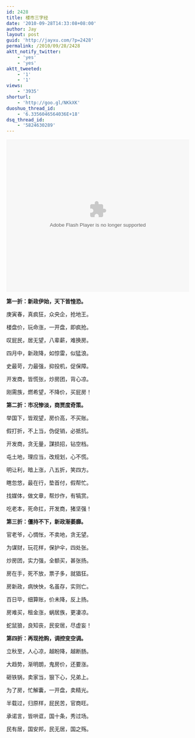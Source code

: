 ```yaml
---
id: 2428
title: 楼市三字经
date: '2010-09-28T14:33:08+08:00'
author: Jay
layout: post
guid: 'http://jayxu.com/?p=2428'
permalink: /2010/09/28/2428
aktt_notify_twitter:
    - 'yes'
    - 'yes'
aktt_tweeted:
    - '1'
    - '1'
views:
    - '3935'
shorturl:
    - 'http://goo.gl/NKkXK'
duoshuo_thread_id:
    - '6.3356046564036E+18'
dsq_thread_id:
    - '5824630289'
---
```


<object classid="clsid:d27cdb6e-ae6d-11cf-96b8-444553540000" width="480" height="400" codebase="http://download.macromedia.com/pub/shockwave/cabs/flash/swflash.cab#version=6,0,40,0"><param name="align" value="middle" /><param name="src" value="http://player.youku.com/player.php/sid/XMjA5NzczNTQw/v.swf" /><param name="quality" value="high" /><embed type="application/x-shockwave-flash" width="480" height="400" src="http://player.youku.com/player.php/sid/XMjA5NzczNTQw/v.swf" quality="high" align="middle"></embed></object>

<strong>第一折：新政伊始，天下皆惶恐。</strong>

庚寅春，真疯狂，众央企，抢地王。

楼盘价，玩命涨，一开盘，即疯抢。

叹屁民，居无望，八辈薪，难换房。

四月中，新政降，如惊雷，似猛浪。

史最苛，力最强，抑投机，促保障。

开发商，皆慌张，炒房团，背心凉。

刚需族，燃希望，不降价，买屁房！

<strong>第二折：市况惨淡，商贾度奇策。</strong>

举国下，皆观望，房价高，不买账。

假打折，不上当，伪促销，必抵抗。

开发商，贪无量，謀损招，钻空档。

屯土地，理应当，改规划，心不慌。

明让利，暗上涨，八五折，笑四方。

瞎忽悠，最在行，垫首付，假帮忙。

找媒体，做文章，帮炒作，有犒赏。

吃老本，死命扛，开发商，猪坚强！

<strong>第三折：僵持不下，新政渐萎靡。</strong>

官老爷，心惆怅，不卖地，贪无望。

为谋财，玩花样，保护伞，四处张。

炒房团，实力强，全额买，甚张扬。

房在手，死不放，票子多，就猖狂。

房新政，病怏怏，名虽存，实则亡。

百日毕，细算账，价未降，反上扬。

房难买，租金涨，蜗居族，更凄凉。

蛇鼠狼，良知丧，民安居，尽虚妄！

<strong>第四折：再现抢购，调控变空调。</strong>

立秋至，人心凉，越盼降，越断肠。

大趋势，渐明朗，鬼房价，还要涨。

砸铁锅，卖家当，狠下心，兄弟上。

为了房，忙解囊，一开盘，卖精光。

半载过，归原样，屁民苦，官商旺。

承诺言，皆哄诓，国十条，秀过场。

民有居，国安邦，民无居，国之殇。